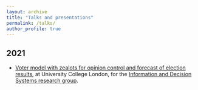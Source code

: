 ```yaml
---
layout: archive
title: "Talks and presentations"
permalink: /talks/
author_profile: true
---
```


## 2021
* [Voter model with zealots for opinion control and forecast of election results](files/talk1.pdf), at University College London, for the [Information and Decision Systems research group](https://www.ucl.ac.uk/computer-science/research/research-groups/information-and-decision-systems-ids).